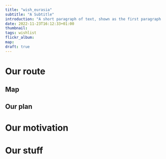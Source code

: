 ```yaml
---
title: "wish_eurasia"
subtitle: "A Subtitle"
introduction: "A short paragraph of text, shown as the first paragraph of the article, and on list pages."
date: 2022-11-23T16:12:33+01:00
thumbnail:
tags: wishlist
flickr_album:
map:
draft: true 
---
```

# Our route
## Map
## Our plan

# Our motivation

# Our stuff